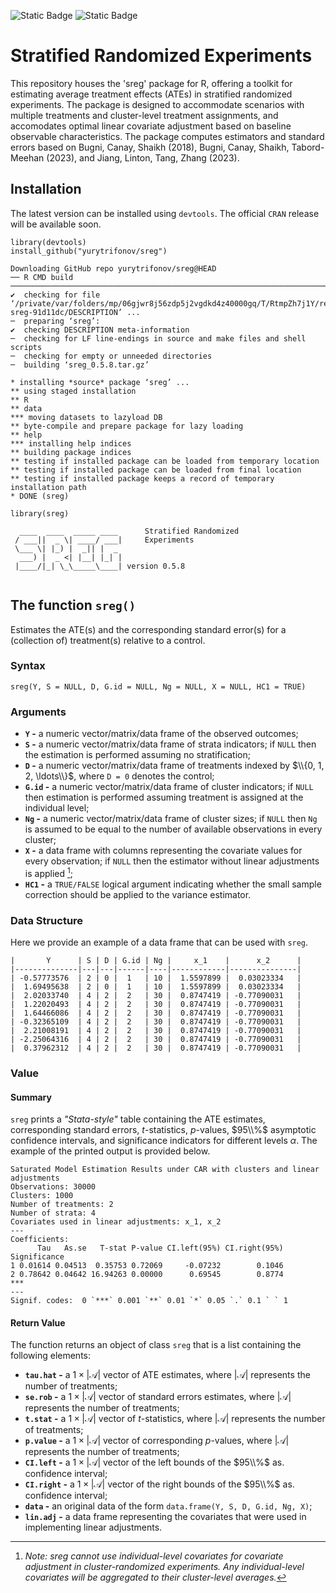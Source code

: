 ![Static Badge](https://img.shields.io/badge/sreg-0.5.8(dev)-green?logo=GitHub) ![Static Badge](https://img.shields.io/badge/CRAN-Coming%20Soon!-green?style=flat&logo=R)

# Stratified Randomized Experiments
This repository houses the 'sreg' package for R, offering a toolkit for estimating average treatment effects (ATEs) in stratified randomized experiments. The package is designed to accommodate scenarios with multiple treatments and cluster-level treatment assignments, and accomodates optimal linear covariate adjustment based on baseline observable characteristics. The package computes estimators and standard errors based on Bugni, Canay, Shaikh (2018), Bugni, Canay, Shaikh, Tabord-Meehan (2023), and Jiang, Linton, Tang, Zhang (2023).

## Installation
The latest version can be installed using `devtools`. The official `CRAN` release will be available soon.
````{r}
library(devtools)
install_github("yurytrifonov/sreg")
````
```{r}
Downloading GitHub repo yurytrifonov/sreg@HEAD
── R CMD build ───────────────────────────────────────────────────────────────────────────────────────────────────────────────────────────────────────────────────────────────
✔  checking for file ‘/private/var/folders/mp/06gjwr8j56zdp5j2vgdkd4z40000gq/T/RtmpZh7j1Y/remotesfbf765906644/yurytrifonov-sreg-91d11dc/DESCRIPTION’ ...
─  preparing ‘sreg’:
✔  checking DESCRIPTION meta-information
─  checking for LF line-endings in source and make files and shell scripts
─  checking for empty or unneeded directories
─  building ‘sreg_0.5.8.tar.gz’
   
* installing *source* package ‘sreg’ ...
** using staged installation
** R
** data
*** moving datasets to lazyload DB
** byte-compile and prepare package for lazy loading
** help
*** installing help indices
** building package indices
** testing if installed package can be loaded from temporary location
** testing if installed package can be loaded from final location
** testing if installed package keeps a record of temporary installation path
* DONE (sreg)
```
````{r}
library(sreg)
````
```{r}
  ____  ____  _____ ____      Stratified Randomized
 / ___||  _ \| ____/ ___|     Experiments
 \___ \| |_) |  _|| |  _  
  ___) |  _ <| |__| |_| |  
 |____/|_| \_\_____\____| version 0.5.8
                           
```

## The function `sreg()`
Estimates the ATE(s) and the corresponding standard error(s) for a (collection of) treatment(s) relative to a control.
### Syntax
````{r}
sreg(Y, S = NULL, D, G.id = NULL, Ng = NULL, X = NULL, HC1 = TRUE)
````
### Arguments
- **`Y` -** a numeric vector/matrix/data frame of the observed outcomes;
- **`S` -** a numeric vector/matrix/data frame of strata indicators; if `NULL` then the estimation is performed assuming no stratification;
- **`D` -** a numeric  vector/matrix/data frame of treatments indexed by $\\{0, 1, 2, \ldots\\}$, where `D = 0` denotes the control;
- **`G.id` -** a numeric vector/matrix/data frame of cluster indicators; if `NULL` then estimation is performed assuming treatment is assigned at the individual level;
- **`Ng` -** a numeric vector/matrix/data frame of cluster sizes; if `NULL` then `Ng` is assumed to be equal to the number of available observations in every cluster;
- **`X` -** a data frame with columns representing the covariate values for every observation; if `NULL` then the estimator without linear adjustments is applied [^*];
- **`HC1` -** a `TRUE/FALSE` logical argument indicating whether the small sample correction should be applied to the variance estimator.
[^*]: *Note: sreg cannot use individual-level covariates for covariate adjustment in cluster-randomized experiments. Any individual-level covariates will be aggregated to their cluster-level averages.*

### Data Structure
Here we provide an example of a data frame that can be used with `sreg`.
````{r}
|       Y      | S | D | G.id | Ng |     x_1    |      x_2      |
|--------------|---|---|------|----|------------|---------------|
| -0.57773576  | 2 | 0 |  1   | 10 |  1.5597899 |  0.03023334   |
|  1.69495638  | 2 | 0 |  1   | 10 |  1.5597899 |  0.03023334   |
|  2.02033740  | 4 | 2 |  2   | 30 |  0.8747419 | -0.77090031   |
|  1.22020493  | 4 | 2 |  2   | 30 |  0.8747419 | -0.77090031   |
|  1.64466086  | 4 | 2 |  2   | 30 |  0.8747419 | -0.77090031   |
| -0.32365109  | 4 | 2 |  2   | 30 |  0.8747419 | -0.77090031   |
|  2.21008191  | 4 | 2 |  2   | 30 |  0.8747419 | -0.77090031   |
| -2.25064316  | 4 | 2 |  2   | 30 |  0.8747419 | -0.77090031   |
|  0.37962312  | 4 | 2 |  2   | 30 |  0.8747419 | -0.77090031   |
````
### Value
#### Summary
`sreg` prints a *"Stata-style"* table containing the ATE estimates, corresponding standard errors, $t$-statistics, $p$-values, $95\\%$ asymptotic confidence intervals, and significance indicators for different levels $\alpha$. The example of the printed output is provided below.
```{r}
Saturated Model Estimation Results under CAR with clusters and linear adjustments
Observations: 30000 
Clusters: 1000 
Number of treatments: 2 
Number of strata: 4 
Covariates used in linear adjustments: x_1, x_2
---
Coefficients:
      Tau   As.se   T-stat P-value CI.left(95%) CI.right(95%) Significance
1 0.01614 0.04513  0.35753 0.72069     -0.07232        0.1046             
2 0.78642 0.04642 16.94263 0.00000      0.69545        0.8774          ***
---
Signif. codes:  0 `***` 0.001 `**` 0.01 `*` 0.05 `.` 0.1 ` ` 1
```
#### Return Value
The function returns an object of class `sreg` that is a list containing the following elements:
- **`tau.hat` -**  a $1 \times |\mathcal A|$ vector of ATE estimates, where $|\mathcal A|$ represents the number of treatments;
- **`se.rob` -** a $1 \times |\mathcal A|$ vector of standard errors estimates, where $|\mathcal A|$ represents the number of treatments;
- **`t.stat` -** a $1 \times |\mathcal A|$ vector of $t$-statistics, where $|\mathcal A|$ represents the number of treatments;
- **`p.value` -** a $1 \times |\mathcal A|$ vector of corresponding $p$-values, where $|\mathcal A|$ represents the number of treatments;
- **`CI.left` -** a $1 \times |\mathcal A|$ vector of the left bounds of the $95\\%$ as. confidence interval;
- **`CI.right` -** a $1 \times |\mathcal A|$ vector of the right bounds of the $95\\%$ as. confidence interval;
- **`data` -** an original data of the form `data.frame(Y, S, D, G.id, Ng, X)`;
- **`lin.adj` -** a data frame representing the covariates that were used in implementing linear adjustments.




